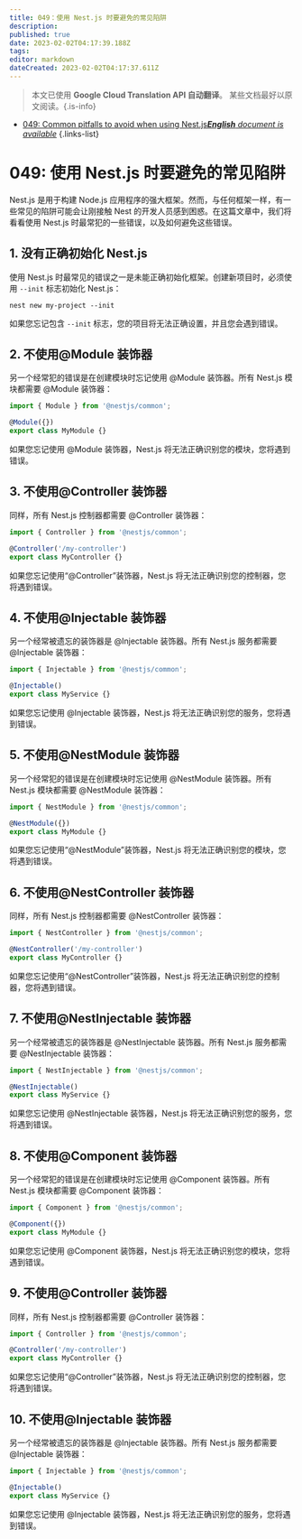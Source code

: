 ```yaml
---
title: 049：使用 Nest.js 时要避免的常见陷阱
description: 
published: true
date: 2023-02-02T04:17:39.188Z
tags: 
editor: markdown
dateCreated: 2023-02-02T04:17:37.611Z
---
```


> 本文已使用 **Google Cloud Translation API 自动翻译**。
某些文档最好以原文阅读。{.is-info}



- [049: Common pitfalls to avoid when using Nest.js***English** document is available*](/en/Knowledge-base/Nest-js/Learning/049-common-pitfalls-to-avoid-when-using-nest-js)
{.links-list}


# 049: 使用 Nest.js 时要避免的常见陷阱

Nest.js 是用于构建 Node.js 应用程序的强大框架。然而，与任何框架一样，有一些常见的陷阱可能会让刚接触 Nest 的开发人员感到困惑。在这篇文章中，我们将看看使用 Nest.js 时最常犯的一些错误，以及如何避免这些错误。

## 1. 没有正确初始化 Nest.js

使用 Nest.js 时最常见的错误之一是未能正确初始化框架。创建新项目时，必须使用 `--init` 标志初始化 Nest.js：

```
nest new my-project --init
```

如果您忘记包含 `--init` 标志，您的项目将无法正确设置，并且您会遇到错误。

## 2. 不使用@Module 装饰器

另一个经常犯的错误是在创建模块时忘记使用 @Module 装饰器。所有 Nest.js 模块都需要 @Module 装饰器：

```javascript
import { Module } from '@nestjs/common';

@Module({})
export class MyModule {}
```

如果您忘记使用 @Module 装饰器，Nest.js 将无法正确识别您的模块，您将遇到错误。

## 3. 不使用@Controller 装饰器

同样，所有 Nest.js 控制器都需要 @Controller 装饰器：

```javascript
import { Controller } from '@nestjs/common';

@Controller('/my-controller')
export class MyController {}
```

如果您忘记使用“@Controller”装饰器，Nest.js 将无法正确识别您的控制器，您将遇到错误。

## 4. 不使用@Injectable 装饰器

另一个经常被遗忘的装饰器是 @Injectable 装饰器。所有 Nest.js 服务都需要 @Injectable 装饰器：

```javascript
import { Injectable } from '@nestjs/common';

@Injectable()
export class MyService {}
```

如果您忘记使用 @Injectable 装饰器，Nest.js 将无法正确识别您的服务，您将遇到错误。

## 5. 不使用@NestModule 装饰器

另一个经常犯的错误是在创建模块时忘记使用 @NestModule 装饰器。所有 Nest.js 模块都需要 @NestModule 装饰器：

```javascript
import { NestModule } from '@nestjs/common';

@NestModule({})
export class MyModule {}
```

如果您忘记使用“@NestModule”装饰器，Nest.js 将无法正确识别您的模块，您将遇到错误。

## 6. 不使用@NestController 装饰器

同样，所有 Nest.js 控制器都需要 @NestController 装饰器：

```javascript
import { NestController } from '@nestjs/common';

@NestController('/my-controller')
export class MyController {}
```

如果您忘记使用“@NestController”装饰器，Nest.js 将无法正确识别您的控制器，您将遇到错误。

## 7. 不使用@NestInjectable 装饰器

另一个经常被遗忘的装饰器是 @NestInjectable 装饰器。所有 Nest.js 服务都需要 @NestInjectable 装饰器：

```javascript
import { NestInjectable } from '@nestjs/common';

@NestInjectable()
export class MyService {}
```

如果您忘记使用 @NestInjectable 装饰器，Nest.js 将无法正确识别您的服务，您将遇到错误。

## 8. 不使用@Component 装饰器

另一个经常犯的错误是在创建模块时忘记使用 @Component 装饰器。所有 Nest.js 模块都需要 @Component 装饰器：

```javascript
import { Component } from '@nestjs/common';

@Component({})
export class MyModule {}
```

如果您忘记使用 @Component 装饰器，Nest.js 将无法正确识别您的模块，您将遇到错误。

## 9. 不使用@Controller 装饰器

同样，所有 Nest.js 控制器都需要 @Controller 装饰器：

```javascript
import { Controller } from '@nestjs/common';

@Controller('/my-controller')
export class MyController {}
```

如果您忘记使用“@Controller”装饰器，Nest.js 将无法正确识别您的控制器，您将遇到错误。

## 10. 不使用@Injectable 装饰器

另一个经常被遗忘的装饰器是 @Injectable 装饰器。所有 Nest.js 服务都需要 @Injectable 装饰器：

```javascript
import { Injectable } from '@nestjs/common';

@Injectable()
export class MyService {}
```

如果您忘记使用 @Injectable 装饰器，Nest.js 将无法正确识别您的服务，您将遇到错误。
